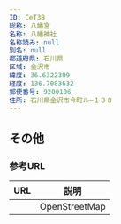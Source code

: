 ```yaml
---
ID: CeT3B
総称: 八幡宮
名称: 八幡神社
名称読み: null
別名: null
都道府県: 石川県
区域: 金沢市
緯度: 36.6322309
経度: 136.7083632
郵便番号: 9200106
住所: 石川県金沢市今町ル−１３８
---
```


## その他

### 参考URL

| URL | 説明          |
| --- | ------------- |
|     | OpenStreetMap |
